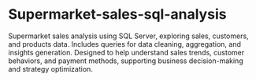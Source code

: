 # Supermarket-sales-sql-analysis
Supermarket sales analysis using SQL Server, exploring sales, customers, and products data. Includes queries for data cleaning, aggregation, and insights generation. Designed to help understand sales trends, customer behaviors, and payment methods, supporting business decision-making and strategy optimization.
